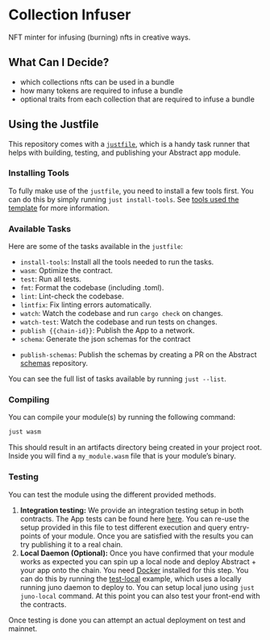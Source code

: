 # Collection Infuser 

NFT minter for infusing (burning) nfts in creative ways.

## What Can I Decide? 
- which collections nfts can be used in a bundle
- how many tokens are required to infuse a bundle
- optional traits from each collection that are required to infuse a bundle

## Using the Justfile

This repository comes with a [`justfile`](https://github.com/casey/just), which is a handy task runner that helps with building, testing, and publishing your Abstract app module.

### Installing Tools

To fully make use of the `justfile`, you need to install a few tools first. You can do this by simply running `just install-tools`. See [tools used the template](https://docs.abstract.money/3_get_started/2_installation.html?#tools-used-in-the-template) for more information.

### Available Tasks

Here are some of the tasks available in the `justfile`:

- `install-tools`: Install all the tools needed to run the tasks.
- `wasm`: Optimize the contract.
- `test`: Run all tests.
- `fmt`: Format the codebase (including .toml).
- `lint`: Lint-check the codebase.
- `lintfix`: Fix linting errors automatically.
- `watch`: Watch the codebase and run `cargo check` on changes.
- `watch-test`: Watch the codebase and run tests on changes.
- `publish {{chain-id}}`: Publish the App to a network.
- `schema`: Generate the json schemas for the contract
<!-- - `ts-codegen`: Generate the typescript app code for the contract -->
<!-- - `ts-publish`: Publish the typescript app code to npm -->
- `publish-schemas`: Publish the schemas by creating a PR on the Abstract [schemas](https://github.com/AbstractSDK/schemas) repository.

You can see the full list of tasks available by running `just --list`.

### Compiling

You can compile your module(s) by running the following command:

```sh
just wasm
```

This should result in an artifacts directory being created in your project root. Inside you will find a `my_module.wasm` file that is your module’s binary.

### Testing

You can test the module using the different provided methods.

1. **Integration testing:** We provide an integration testing setup in both contracts. The App tests can be found here [here](./contracts/app/tests/integration.rs). You can re-use the setup provided in this file to test different execution and query entry-points of your module. Once you are satisfied with the results you can try publishing it to a real chain.
2. **Local Daemon (Optional):** Once you have confirmed that your module works as expected you can spin up a local node and deploy Abstract + your app onto the chain. You need [Docker](https://www.docker.com/) installed for this step. You can do this by running the [test-local](./contracts/app/examples/test-local.rs) example, which uses a locally running juno daemon to deploy to. You can setup local juno using `just juno-local` command. At this point you can also test your front-end with the contracts.

Once testing is done you can attempt an actual deployment on test and mainnet.

